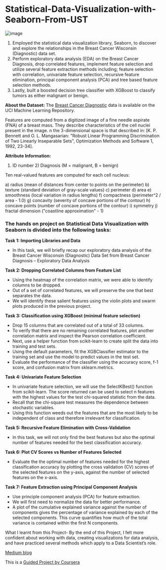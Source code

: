 # Statistical-Data-Visualization-with-Seaborn-From-UST

![image](https://user-images.githubusercontent.com/65697330/145578893-2619391f-27dd-4837-93f5-efeb37047bc3.png)

1. Employed the statistical data visualization library, Seaborn, to discover and explore the relationships in the Breast Cancer Wisconsin (Diagnostic) data set. 
2. Perform exploratory data analysis (EDA) on the Breast Cancer Diagnosis, drop correlated features, implement feature selection and utilize several feature extraction methods including; feature selection with correlation, univariate feature selection, recursive feature elimination, principal component analysis (PCA) and tree based feature selection methods. 
3. Lastly, built a boosted decision tree classifier with XGBoost to classify tumors as either malignant or benign. 

**About the Dataset:**
The [Breast Cancer Diagnostic](https://archive.ics.uci.edu/ml/datasets/Breast+Cancer+Wisconsin+%28Diagnostic%29) data is available on the UCI Machine Learning Repository.

Features are computed from a digitized image of a fine needle aspirate (FNA) of a breast mass. They describe characteristics of the cell nuclei present in the image. n the 3-dimensional space is that described in: [K. P. Bennett and O. L. Mangasarian: "Robust Linear Programming Discrimination of Two Linearly Inseparable Sets", Optimization Methods and Software 1, 1992, 23-34].

**Attribute Information:**
1) ID number 2) Diagnosis (M = malignant, B = benign)

Ten real-valued features are computed for each cell nucleus:

a) radius (mean of distances from center to points on the perimeter)
b) texture (standard deviation of gray-scale values)
c) perimeter
d) area
e) smoothness (local variation in radius lengths)
f) compactness (perimeter^2 / area - 1.0)
g) concavity (severity of concave portions of the contour)
h) concave points (number of concave portions of the contour)
i) symmetry
j) fractal dimension ("coastline approximation" - 1)

### The hands on project on Statistical Data Visualization with Seaborn is divided into the following tasks:

**Task 1: Importing Libraries and Data**
- In this task, we will briefly recap our exploratory data analysis of the Breast Cancer Wisconsin (Diagnostic) Data Set from Breast Cancer Diagnosis – Exploratory Data Analysis

**Task 2: Dropping Correlated Columns from Feature List**
- Using the heatmap of the correlation matrix, we were able to identify columns to be dropped. 
- Out of a set of correlated features, we will preserve the one that best separates the data. 
- We will identify these salient features using the violin plots and swarm plots produced in the previous project. 

**Task 3: Classification using XGBoost (minimal feature selection)**
- Drop 15 columns that are correlated out of a total of 33 columns. 
- To verify that there are no remaining correlated features, plot another correlation matrix and inspect the Pearson correlation coefficient. 
- Next, use a helper function from scikit-learn to create split the data into training and test sets. 
- Using the default parameters, fit the XGBClassifier estimator to the training set and use the model to predict values in the test set.   
- Evaluate the performance of the classifier using the accuracy score, f-1 score, and confusion matrix from sklearn.metrics. 

**Task 4: Univariate Feature Selection**
- In univariate feature selection, we will use the SelectKBest() function from scikit-learn. The score returned can be used to select  n features with the highest values for the test chi-squared statistic from the data. 
- Recall that the chi-square test measures the dependence between stochastic variables. 
- Using this function weeds out the features that are the most likely to be independent of class and therefore irrelevant for classification.

**Task 5: Recursive Feature Elimination with Cross-Validation**
- In this task, we will not only find the best features but also the optimal number of features needed for the best classification accuracy.

**Task 6: Plot CV Scores vs Number of Features Selected**
- Evaluate the the optimal number of features needed for the highest classification accuracy by plotting the cross validation (CV) scores of the selected features on the y-axis, against the number of selected features on the x-axis. 

**Task 7: Feature Extraction using Principal Component Analysis**
- Use principle component analysis (PCA) for feature extraction. 
- We will first need to normalize the data for better performance.   
- A plot of the cumulative explained variance against the number of components gives the percentage of variance explained by each of the selected components. This curve quantifies how much of the total variance is contained within the first N components.

What I learnt from this Project-
By the end of this Project, I felt more confident about working with data, creating visualizations for data analysis, and have practiced several methods which apply to a Data Scientist’s role. 

[Medium blog](https://medium.com/@kamikazetwr/classifying-cancer-tumours-beginners-self-project-c2e4cdc8bf39)

This is a [Guided Project by Coursera](https://www.coursera.org/learn/statistical-data-visualization-seaborn-ust/home/welcome)
